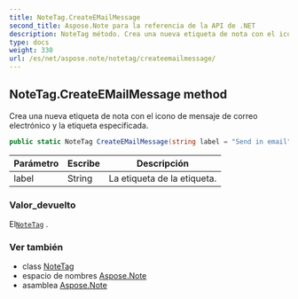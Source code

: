 ```yaml
---
title: NoteTag.CreateEMailMessage
second_title: Aspose.Note para la referencia de la API de .NET
description: NoteTag método. Crea una nueva etiqueta de nota con el icono de mensaje de correo electrónico y la etiqueta especificada.
type: docs
weight: 330
url: /es/net/aspose.note/notetag/createemailmessage/
---
```

## NoteTag.CreateEMailMessage method

Crea una nueva etiqueta de nota con el icono de mensaje de correo electrónico y la etiqueta especificada.

```csharp
public static NoteTag CreateEMailMessage(string label = "Send in email")
```

| Parámetro | Escribe | Descripción |
| --- | --- | --- |
| label | String | La etiqueta de la etiqueta. |

### Valor_devuelto

El[`NoteTag`](../) .

### Ver también

* class [NoteTag](../)
* espacio de nombres [Aspose.Note](../../notetag/)
* asamblea [Aspose.Note](../../../)


